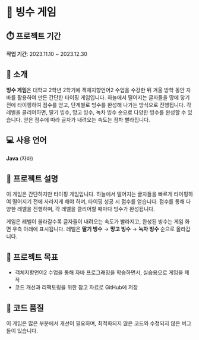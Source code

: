 # 🍧 빙수 게임

## ⏱️ 프로젝트 기간
**작업 기간**: 2023.11.10 ~ 2023.12.30

## 🍓 소개
**빙수 게임**은 대학교 2학년 2학기에 객체지향언어2 수업을 수강한 뒤 겨울 방학 동안 자바를 활용하여 만든 간단한 타이핑 게임입니다. 하늘에서 떨어지는 글자들을 땅에 닿기 전에 타이핑하여 점수를 얻고, 단계별로 빙수를 완성해 나가는 방식으로 진행됩니다. 각 레벨을 클리어하면, 딸기 빙수, 망고 빙수, 녹차 빙수 순으로 다양한 빙수를 완성할 수 있습니다. 얻은 점수에 따라 글자가 내려오는 속도는 점차 빨라집니다.

## 💻 사용 언어
**Java** (자바)

## 🥭 프로젝트 설명
이 게임은 간단하지만 타이핑 게임입니다. 하늘에서 떨어지는 글자들을 빠르게 타이핑하여 떨어지기 전에 사라지게 해야 하며, 타이핑 성공 시 점수를 얻습니다. 점수를 통해 다양한 레벨을 진행하며, 각 레벨을 클리어할 때마다 빙수가 완성됩니다.

게임은 레벨이 올라갈수록 글자들이 내려오는 속도가 빨라지고, 완성된 빙수는 게임 화면 우측 아래에 표시됩니다. 레벨은 **딸기 빙수** → **망고 빙수** → **녹차 빙수** 순으로 올라갑니다.

## 🎯 프로젝트 목표
- 객체지향언어2 수업을 통해 자바 프로그래밍을 학습하면서, 실습용으로 게임을 제작
- 코드 개선과 리팩토링을 위한 참고 자료로 GitHub에 저장

## 📢 코드 품질
이 게임은 많은 부분에서 개선이 필요하며, 최적화되지 않은 코드와 수정되지 않은 버그들이 있습니다.
